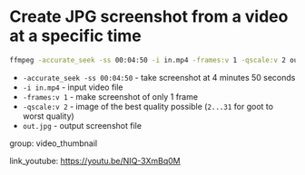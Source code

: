 # Create JPG screenshot from a video at a specific time

```bash
ffmpeg -accurate_seek -ss 00:04:50 -i in.mp4 -frames:v 1 -qscale:v 2 out.jpg
```

- `-accurate_seek -ss 00:04:50` - take screenshot at 4 minutes 50 seconds
- `-i in.mp4` - input video file
- `-frames:v 1` - make screenshot of only 1 frame
- `-qscale:v 2` - image of the best quality possible (```2...31``` for goot to worst quality)
- `out.jpg` - output screenshot file

group: video_thumbnail


link_youtube: https://youtu.be/NIQ-3XmBq0M
